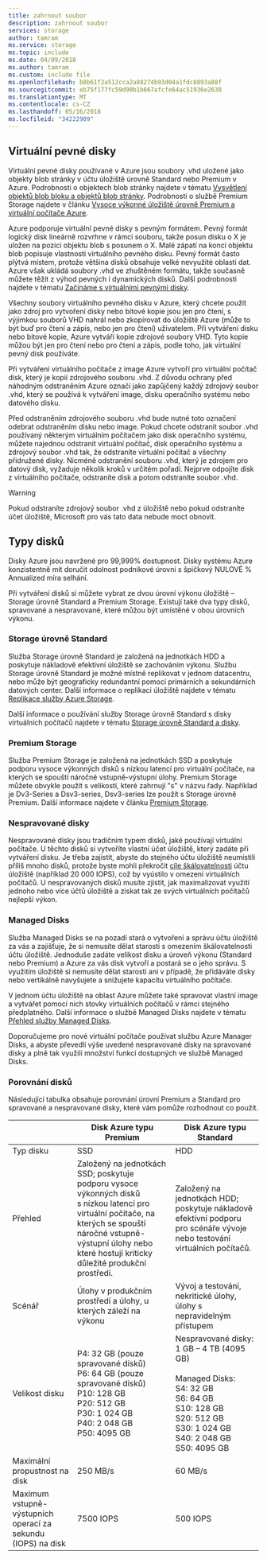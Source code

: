```yaml
---
title: zahrnout soubor
description: zahrnout soubor
services: storage
author: tamram
ms.service: storage
ms.topic: include
ms.date: 04/09/2018
ms.author: tamram
ms.custom: include file
ms.openlocfilehash: b8b61f2a512cca2a88274b93d04a1fdc8893a88f
ms.sourcegitcommit: eb75f177fc59d90b1b667afcfe64ac51936e2638
ms.translationtype: MT
ms.contentlocale: cs-CZ
ms.lasthandoff: 05/16/2018
ms.locfileid: "34222909"
---
```

## <a name="about-vhds"></a>Virtuální pevné disky

Virtuální pevné disky používané v Azure jsou soubory .vhd uložené jako objekty blob stránky v účtu úložiště úrovně Standard nebo Premium v Azure. Podrobnosti o objektech blob stránky najdete v tématu [Vysvětlení objektů blob bloku a objektů blob stránky](/rest/api/storageservices/Understanding-Block-Blobs--Append-Blobs--and-Page-Blobs/). Podrobnosti o službě Premium Storage najdete v článku [Vysoce výkonné úložiště úrovně Premium a virtuální počítače Azure](../articles/virtual-machines/windows/premium-storage.md).

Azure podporuje virtuální pevné disky s pevným formátem. Pevný formát logický disk lineárně rozvrhne v rámci souboru, takže posun disku o X je uložen na pozici objektu blob s posunem o X. Malé zápatí na konci objektu blob popisuje vlastnosti virtuálního pevného disku. Pevný formát často plýtvá místem, protože většina disků obsahuje velké nevyužité oblasti dat. Azure však ukládá soubory .vhd ve zhuštěném formátu, takže současně můžete těžit z výhod pevných i dynamických disků. Další podrobnosti najdete v tématu [Začínáme s virtuálními pevnými disky](https://technet.microsoft.com/library/dd979539.aspx).

Všechny soubory virtuálního pevného disku v Azure, který chcete použít jako zdroj pro vytvoření disky nebo bitové kopie jsou jen pro čtení, s výjimkou souborů VHD nahrál nebo zkopírovat do úložiště Azure (může to být buď pro čtení a zápis, nebo jen pro čtení) uživatelem. Při vytváření disku nebo bitové kopie, Azure vytváří kopie zdrojové soubory VHD. Tyto kopie můžou být jen pro čtení nebo pro čtení a zápis, podle toho, jak virtuální pevný disk používáte.

Při vytváření virtuálního počítače z image Azure vytvoří pro virtuální počítač disk, který je kopií zdrojového souboru .vhd. Z důvodu ochrany před náhodným odstraněním Azure označí jako zapůjčený každý zdrojový soubor .vhd, který se používá k vytváření image, disku operačního systému nebo datového disku.

Před odstraněním zdrojového souboru .vhd bude nutné toto označení odebrat odstraněním disku nebo image. Pokud chcete odstranit soubor .vhd používaný některým virtuálním počítačem jako disk operačního systému, můžete najednou odstranit virtuální počítač, disk operačního systému a zdrojový soubor .vhd tak, že odstraníte virtuální počítač a všechny přidružené disky. Nicméně odstranění souboru .vhd, který je zdrojem pro datový disk, vyžaduje několik kroků v určitém pořadí. Nejprve odpojíte disk z virtuálního počítače, odstraníte disk a potom odstraníte soubor .vhd.

> [!WARNING]
> Pokud odstraníte zdrojový soubor .vhd z úložiště nebo pokud odstraníte účet úložiště, Microsoft pro vás tato data nebude moct obnovit.

## <a name="types-of-disks"></a>Typy disků 

Disky Azure jsou navržené pro 99,999% dostupnost. Disky systému Azure konzistentně mít doručit odolnost podnikové úrovni s špičkový NULOVÉ % Annualized míra selhání.

Při vytváření disků si můžete vybrat ze dvou úrovní výkonu úložiště – Storage úrovně Standard a Premium Storage. Existují také dva typy disků, spravované a nespravované, které můžou být umístěné v obou úrovních výkonu.


### <a name="standard-storage"></a>Storage úrovně Standard 

Služba Storage úrovně Standard je založená na jednotkách HDD a poskytuje nákladově efektivní úložiště se zachováním výkonu. Službu Storage úrovně Standard je možné místně replikovat v jednom datacentru, nebo může být geograficky redundantní pomocí primárních a sekundárních datových center. Další informace o replikaci úložiště najdete v tématu [Replikace služby Azure Storage](../articles/storage/common/storage-redundancy.md). 

Další informace o používání služby Storage úrovně Standard s disky virtuálních počítačů najdete v tématu [Storage úrovně Standard a disky](../articles/virtual-machines/windows/standard-storage.md).

### <a name="premium-storage"></a>Premium Storage 

Služba Premium Storage je založená na jednotkách SSD a poskytuje podporu vysoce výkonných disků s nízkou latencí pro virtuální počítače, na kterých se spouští náročné vstupně-výstupní úlohy. Premium Storage můžete obvykle použít s velikostí, které zahrnují "s" v názvu řady. Například je Dv3-Series a Dsv3-series, Dsv3-series lze použít s Storage úrovně Premium.  Další informace najdete v článku [Premium Storage](../articles/virtual-machines/windows/premium-storage.md).

### <a name="unmanaged-disks"></a>Nespravované disky

Nespravované disky jsou tradičním typem disků, jaké používají virtuální počítače. U těchto disků si vytvoříte vlastní účet úložiště, který zadáte při vytváření disku. Je třeba zajistit, abyste do stejného účtu úložiště neumístili příliš mnoho disků, protože byste mohli překročit [cíle škálovatelnosti](../articles/storage/common/storage-scalability-targets.md) účtu úložiště (například 20 000 IOPS), což by vyústilo v omezení virtuálních počítačů. U nespravovaných disků musíte zjistit, jak maximalizovat využití jednoho nebo více účtů úložiště a získat tak ze svých virtuálních počítačů nejlepší výkon.

### <a name="managed-disks"></a>Managed Disks 

Služba Managed Disks se na pozadí stará o vytvoření a správu účtu úložiště za vás a zajišťuje, že si nemusíte dělat starosti s omezením škálovatelnosti účtu úložiště. Jednoduše zadáte velikost disku a úroveň výkonu (Standard nebo Premium) a Azure za vás disk vytvoří a postará se o jeho správu. S využitím úložiště si nemusíte dělat starosti ani v případě, že přidáváte disky nebo vertikálně navyšujete a snižujete kapacitu virtuálního počítače. 

V jednom účtu úložiště na oblast Azure můžete také spravovat vlastní image a vytvářet pomocí nich stovky virtuálních počítačů v rámci stejného předplatného. Další informace o službě Managed Disks najdete v tématu [Přehled služby Managed Disks](../articles/virtual-machines/windows/managed-disks-overview.md).

Doporučujeme pro nové virtuální počítače používat službu Azure Manager Disks, a abyste převedli výše uvedené nespravované disky na spravované disky a plně tak využili množství funkcí dostupných ve službě Managed Disks.

### <a name="disk-comparison"></a>Porovnání disků

Následující tabulka obsahuje porovnání úrovní Premium a Standard pro spravované a nespravované disky, které vám pomůže rozhodnout co použít.

|    | Disk Azure typu Premium | Disk Azure typu Standard |
|--- | ------------------ | ------------------- |
| Typ disku | SSD | HDD  |
| Přehled  | Založený na jednotkách SSD; poskytuje podporu vysoce výkonných disků s nízkou latencí pro virtuální počítače, na kterých se spouští náročné vstupně-výstupní úlohy nebo které hostují kriticky důležité produkční prostředí. | Založený na jednotkách HDD; poskytuje nákladově efektivní podporu pro scénáře vývoje nebo testování virtuálních počítačů. |
| Scénář  | Úlohy v produkčním prostředí a úlohy, u kterých záleží na výkonu | Vývoj a testování, nekritické úlohy, <br>úlohy s nepravidelným přístupem |
| Velikost disku | P4: 32 GB (pouze spravované disků)<br>P6: 64 GB (pouze spravované disků)<br>P10: 128 GB<br>P20: 512 GB<br>P30: 1 024 GB<br>P40: 2 048 GB<br>P50: 4095 GB | Nespravované disky: 1 GB – 4 TB (4095 GB) <br><br>Managed Disks:<br> S4: 32 GB <br>S6: 64 GB <br>S10: 128 GB <br>S20: 512 GB <br>S30: 1 024 GB <br>S40: 2 048 GB<br>S50: 4095 GB| 
| Maximální propustnost na disk | 250 MB/s | 60 MB/s | 
| Maximum vstupně-výstupních operací za sekundu (IOPS) na disk | 7500 IOPS | 500 IOPS | 

